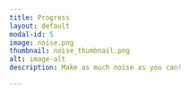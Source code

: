 ```yaml
---
title: Progress
layout: default
modal-id: 5
image: noise.png
thumbnail: noise_thumbnail.png
alt: image-alt
description: Make as much noise as you can!

---
```

